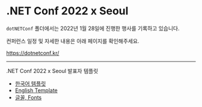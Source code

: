 # .NET Conf 2022 x Seoul

`dotNETConf` 폴더에서는 2022년 1월 28일에 진행한 행사를 기록하고 있습니다.

컨퍼런스 일정 및 자세한 내용은 아래 페이지를 확인해주세요.

https://dotnetconf.kr/

---

.NET Conf 2022 x Seoul 발표자 템플릿

- [한국어 템플릿](dotnetconf2022-deck-template-korean.pptx)
- [English Template](dotnetconf2022-deck-template-english.pptx)
- [글꼴, Fonts](dotnetconf2022-deck-fonts.zip)
